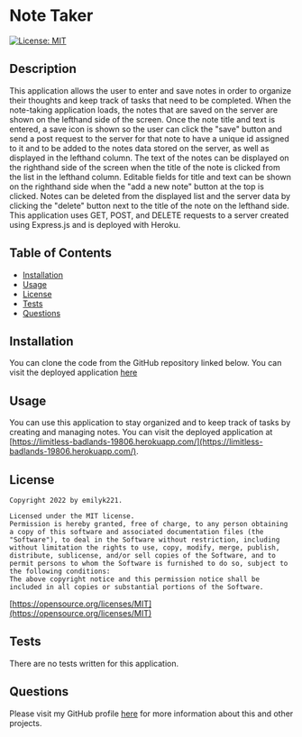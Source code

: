 
  # Note Taker
  [![License: MIT](https://img.shields.io/badge/License-MIT-yellow.svg)](https://opensource.org/licenses/MIT)

  ## Description
  This application allows the user to enter and save notes in order to organize their thoughts and keep track of tasks that need to be completed. When the note-taking application loads, the notes that are saved on the server are shown on the lefthand side of the screen. Once the note title and text is entered, a save icon is shown so the user can click the "save" button and send a post request to the server for that note to have a unique id assigned to it and to be added to the notes data stored on the server, as well as displayed in the lefthand column. The text of the notes can be displayed on the righthand side of the screen when the title of the note is clicked from the list in the lefthand column. Editable fields for title and text can be shown on the righthand side when the "add a new note" button at the top is clicked. Notes can be deleted from the displayed list and the server data by clicking the "delete" button next to the title of the note on the lefthand side. This application uses GET, POST, and DELETE requests to a server created using Express.js and is deployed with Heroku.

  ## Table of Contents
  * [Installation](#installation)
  * [Usage](#usage)
  * [License](#license)
  * [Tests](#tests)
  * [Questions](#questions)

  ## Installation
  You can clone the code from the GitHub repository linked below.
  You can visit the deployed application [here](https://limitless-badlands-19806.herokuapp.com/)

  ## Usage
  You can use this application to stay organized and to keep track of tasks by creating and managing notes.
  You can visit the deployed application at [https://limitless-badlands-19806.herokuapp.com/](https://limitless-badlands-19806.herokuapp.com/).

  ## License
  
    Copyright 2022 by emilyk221.

    Licensed under the MIT license.
    Permission is hereby granted, free of charge, to any person obtaining a copy of this software and associated documentation files (the "Software"), to deal in the Software without restriction, including without limitation the rights to use, copy, modify, merge, publish, distribute, sublicense, and/or sell copies of the Software, and to permit persons to whom the Software is furnished to do so, subject to the following conditions:
    The above copyright notice and this permission notice shall be included in all copies or substantial portions of the Software.
    
  [https://opensource.org/licenses/MIT](https://opensource.org/licenses/MIT)

  ## Tests
  There are no tests written for this application.

  ## Questions
  Please visit my GitHub profile [here](https://github.com/emilyk221) for more information about this and other projects.
  